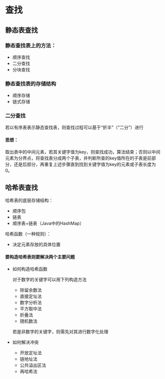 # 查找

## 静态表查找

### 静态查找表上的方法：

* 顺序查找
* 二分查找
* 分块查找



### 静态查找表的存储结构

* 顺序存储
* 链式存储



### 二分查找

若以有序表表示静态查找表，则查找过程可以基于“折半”（“二分”）进行

#### 思想：

取出表中的中间元素，若其关键字值为key，则查找成功，算法结束；否则以中间元素为分界点，将查找表分成两个子表，并判断所查的key值所在的子表是前部分，还是后部分，再重复上述步骤直到找到关键字值为key的元素或子表长度为0。

## 哈希表查找

哈希表的底层存储结构：

* 顺序包
* 链表
* 顺序表+链表（Java中的HashMap）

哈希函数（一种规则）：

* 决定元素存放的具体位置

#### 要构造哈希表则要解决两个主要问题

* 如何构造哈希函数

  对于数字的关键字可以用下列构造方法

  * 除留余数法
  * 直接定址法
  * 数字分析法
  * 平方取中法
  * 折叠法
  * 随机数法

  若是非数字的关键字，则需先对其进行数字化处理

* 如何解决冲突

  * 开放定址法
  * 链地址法
  * 公共溢出区法
  * 再哈希法